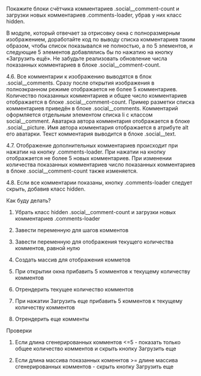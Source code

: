 Покажите блоки счётчика комментариев .social__comment-count и загрузки новых комментариев .comments-loader, убрав у них класс hidden.

В модуле, который отвечает за отрисовку окна с полноразмерным изображением, доработайте код по выводу списка комментариев таким образом, чтобы список показывался не полностью, а по 5 элементов, и следующие 5 элементов добавлялись бы по нажатию на кнопку «Загрузить ещё». Не забудьте реализовать обновление числа показанных комментариев в блоке .social__comment-count.

4.6. Все комментарии к изображению выводятся в блок .social__comments. Сразу после открытия изображения в полноэкранном режиме отображается не более 5 комментариев. Количество показанных комментариев и общее число комментариев отображается в блоке .social__comment-count. Пример разметки списка комментариев приведён в блоке .social__comments. Комментарий оформляется отдельным элементом списка li с классом social__comment. Аватарка автора комментария отображается в блоке .social__picture. Имя автора комментария отображается в атрибуте alt его аватарки. Текст комментария выводится в блоке .social__text.

4.7. Отображение дополнительных комментариев происходит при нажатии на кнопку .comments-loader. При нажатии на кнопку отображается не более 5 новых комментариев. При изменении количества показанных комментариев число показанных комментариев в блоке .social__comment-count также изменяется.

4.8. Если все комментарии показаны, кнопку .comments-loader следует скрыть, добавив класс hidden.

Как буду делать?

1. Убрать класс hidden .social__comment-count и загрузки новых комментариев .comments-loader

2. Завести переменную для шагов комментов

3. Завести переменную для отображения текущего количества комментов, равной нулю

4. Создать массив для отображения комметов

5. При открытии окна прибавить 5 комментов к текущему количеству комментов

6. Отрендерить текущее количество комментов

6. При нажатии Загрузить еще прибавить 5 комментов к текущему количеству комментов

8. Отрендерить еще комменты

Проверки

1. Если длина сгенерированных комментов <=5 - показать только общее количество комментов и скрыть кнопку Загрузить еще

2. Если длина массива показанных коменнтов >= длине массива сгенерированных комментов - скрыть кнопку Загрузить еще
